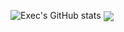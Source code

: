 ![Exec's GitHub stats](https://github-readme-stats.vercel.app/api?username=exec1337&hide=contribs,prs&theme=dracula) <img align="center" src="https://github-readme-stats.vercel.app/api/top-langs/?username=Phew&langs_count=8&layout=compact&show_icons=true&title_color=fff&icon_color=79ff97&text_color=9f9f9f&bg_color=151515" />

